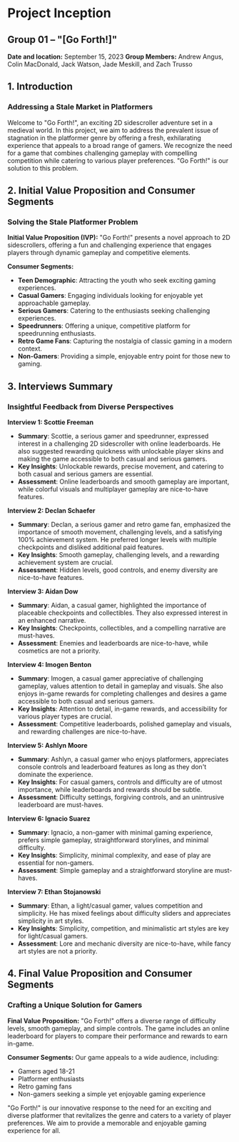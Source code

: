 # Project Inception
## Group 01 – "[Go Forth!]"
**Date and location:** September 15, 2023
**Group Members:** Andrew Angus, Colin MacDonald, Jack Watson, Jade Meskill, and Zach Trusso

## 1. Introduction
### Addressing a Stale Market in Platformers

Welcome to "Go Forth!", an exciting 2D sidescroller adventure set in a medieval world. In this project, we aim to address the prevalent issue of stagnation in the platformer genre by offering a fresh, exhilarating experience that appeals to a broad range of gamers. We recognize the need for a game that combines challenging gameplay with compelling competition while catering to various player preferences. "Go Forth!" is our solution to this problem.

## 2. Initial Value Proposition and Consumer Segments
### Solving the Stale Platformer Problem

**Initial Value Proposition (IVP):**
"Go Forth!" presents a novel approach to 2D sidescrollers, offering a fun and challenging experience that engages players through dynamic gameplay and competitive elements.

**Consumer Segments:**
- **Teen Demographic**: Attracting the youth who seek exciting gaming experiences.
- **Casual Gamers**: Engaging individuals looking for enjoyable yet approachable gameplay.
- **Serious Gamers**: Catering to the enthusiasts seeking challenging experiences.
- **Speedrunners**: Offering a unique, competitive platform for speedrunning enthusiasts.
- **Retro Game Fans**: Capturing the nostalgia of classic gaming in a modern context.
- **Non-Gamers**: Providing a simple, enjoyable entry point for those new to gaming.

## 3. Interviews Summary
### Insightful Feedback from Diverse Perspectives

**Interview 1: Scottie Freeman**
- **Summary**: Scottie, a serious gamer and speedrunner, expressed interest in a challenging 2D sidescroller with online leaderboards. He also suggested rewarding quickness with unlockable player skins and making the game accessible to both casual and serious gamers.
- **Key Insights**: Unlockable rewards, precise movement, and catering to both casual and serious gamers are essential.
- **Assessment**: Online leaderboards and smooth gameplay are important, while colorful visuals and multiplayer gameplay are nice-to-have features.

**Interview 2: Declan Schaefer**
- **Summary**: Declan, a serious gamer and retro game fan, emphasized the importance of smooth movement, challenging levels, and a satisfying 100% achievement system. He preferred longer levels with multiple checkpoints and disliked additional paid features.
- **Key Insights**: Smooth gameplay, challenging levels, and a rewarding achievement system are crucial.
- **Assessment**: Hidden levels, good controls, and enemy diversity are nice-to-have features.

**Interview 3: Aidan Dow**
- **Summary**: Aidan, a casual gamer, highlighted the importance of placeable checkpoints and collectibles. They also expressed interest in an enhanced narrative.
- **Key Insights**: Checkpoints, collectibles, and a compelling narrative are must-haves.
- **Assessment**: Enemies and leaderboards are nice-to-have, while cosmetics are not a priority.

**Interview 4: Imogen Benton**
- **Summary**: Imogen, a casual gamer appreciative of challenging gameplay, values attention to detail in gameplay and visuals. She also enjoys in-game rewards for completing challenges and desires a game accessible to both casual and serious gamers.
- **Key Insights**: Attention to detail, in-game rewards, and accessibility for various player types are crucial.
- **Assessment**: Competitive leaderboards, polished gameplay and visuals, and rewarding challenges are nice-to-have.

**Interview 5: Ashlyn Moore**
- **Summary**: Ashlyn, a casual gamer who enjoys platformers, appreciates console controls and leaderboard features as long as they don't dominate the experience.
- **Key Insights**: For casual gamers, controls and difficulty are of utmost importance, while leaderboards and rewards should be subtle.
- **Assessment**: Difficulty settings, forgiving controls, and an unintrusive leaderboard are must-haves.

**Interview 6: Ignacio Suarez**
- **Summary**: Ignacio, a non-gamer with minimal gaming experience, prefers simple gameplay, straightforward storylines, and minimal difficulty.
- **Key Insights**: Simplicity, minimal complexity, and ease of play are essential for non-gamers.
- **Assessment**: Simple gameplay and a straightforward storyline are must-haves.

**Interview 7: Ethan Stojanowski**
- **Summary**: Ethan, a light/casual gamer, values competition and simplicity. He has mixed feelings about difficulty sliders and appreciates simplicity in art styles.
- **Key Insights**: Simplicity, competition, and minimalistic art styles are key for light/casual gamers.
- **Assessment**: Lore and mechanic diversity are nice-to-have, while fancy art styles are not a priority.

## 4. Final Value Proposition and Consumer Segments
### Crafting a Unique Solution for Gamers

**Final Value Proposition:**
"Go Forth!" offers a diverse range of difficulty levels, smooth gameplay, and simple controls. The game includes an online leaderboard for players to compare their performance and rewards to earn in-game.

**Consumer Segments:**
Our game appeals to a wide audience, including:
- Gamers aged 18-21
- Platformer enthusiasts
- Retro gaming fans
- Non-gamers seeking a simple yet enjoyable gaming experience

"Go Forth!" is our innovative response to the need for an exciting and diverse platformer that revitalizes the genre and caters to a variety of player preferences. We aim to provide a memorable and enjoyable gaming experience for all.
